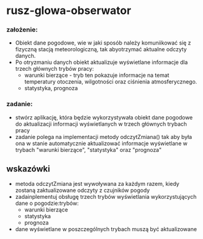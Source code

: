 # rusz-glowa-obserwator

### założenie:
- Obiekt dane pogodowe, wie w jaki sposób należy komuniikować się z fizyczną stacją meteorologiczną, tak abyotrzymać aktualne odczyty danych. 
- Po otryzmaniu danych obiekt aktualizuje wyświetlane informacje dla trzech głównych trybów pracy:
  - warunki bierzące - tryb ten pokazuje informacje na temat temperatury otoczenia, wilgotności oraz ciśnienia atmosferycznego.
  - statystyka,
  prognoza

### zadanie:
- stwórz aplikację, która będzie wykorzystywała obiekt dane pogodowe do aktualizacji informacji wyświetlanych w trzech głównych trybach pracy
- zadanie polega na implementacji metody odczytZmiana() tak aby była ona w stanie automatycznie aktualizować informacje wyświetlane w trybach "warunki bierzące", "statystyka" oraz "prognoza"

## wskazówki
 - metoda odczytZmiana jest wywoływana za każdym razem, kiedy zostaną zaktualizowane odczyty z czujników pogody
 - zadainplementuj obsługę trzech trybów wyświetlania wykorzystujących dane o pogodzie:trybów:
    - warunki bierzące
    - statystyka
    - prognoza
  - dane wyświetlane w poszczególnych trybach muszą być aktualizowane